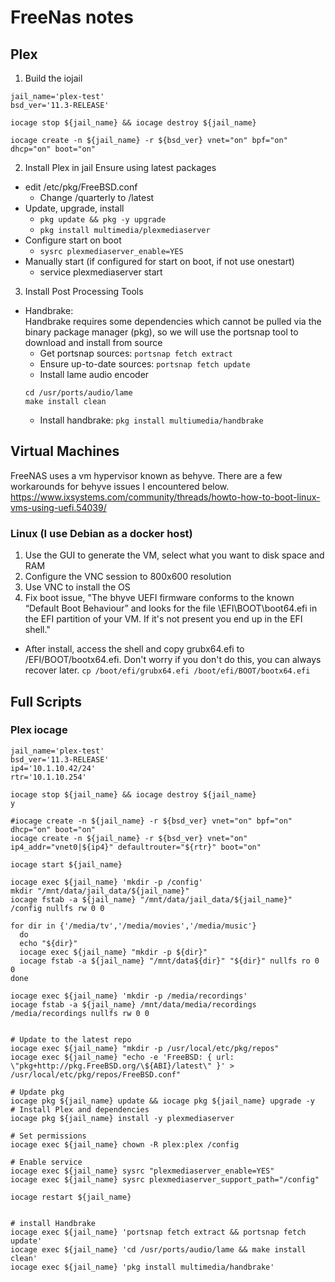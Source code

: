 # FreeNas notes

## Plex
1. Build the iojail
  ```
  jail_name='plex-test'
  bsd_ver='11.3-RELEASE'
  
  iocage stop ${jail_name} && iocage destroy ${jail_name}
  
  iocage create -n ${jail_name} -r ${bsd_ver} vnet="on" bpf="on" dhcp="on" boot="on"
  ```
2. Install Plex in jail
Ensure using latest packages
  - edit /etc/pkg/FreeBSD.conf
    - Change /quarterly to /latest
  - Update, upgrade, install
    * `pkg update && pkg -y upgrade`
    * `pkg install multimedia/plexmediaserver`
  - Configure start on boot
    * `sysrc plexmediaserver_enable=YES`
  - Manually start (if configured for start on boot, if not use onestart)
    * service plexmediaserver start
3. Install Post Processing Tools
  - Handbrake:\
  Handbrake requires some dependencies which cannot be pulled via the binary package manager (pkg), so we will use the portsnap tool to download and install from source
    - Get portsnap sources: `portsnap fetch extract`
    - Ensure up-to-date sources: `portsnap fetch update`
    - Install lame audio encoder
    ```
    cd /usr/ports/audio/lame
    make install clean
    ```
    - Install handbrake: `pkg install multiumedia/handbrake`
  
    
## Virtual Machines
FreeNAS uses a vm hypervisor known as behyve. There are a few workarounds for behyve issues I encountered below.
https://www.ixsystems.com/community/threads/howto-how-to-boot-linux-vms-using-uefi.54039/

### Linux (I use Debian as a docker host)
1. Use the GUI to generate the VM, select what you want to disk space and RAM
1. Configure the VNC session to 800x600 resolution
1. Use VNC to install the OS
1. Fix boot issue, "The bhyve UEFI firmware conforms to the known “Default Boot Behaviour” and looks for the file \EFI\BOOT\boot64.efi in the EFI partition of your VM. If it's not present you end up in the EFI shell."
  - After install, access the shell and copy grubx64.efi to /EFI/BOOT/bootx64.efi. Don't worry if you don't do this, you can always recover later.
  `cp /boot/efi/grubx64.efi /boot/efi/BOOT/bootx64.efi`
  
  
## Full Scripts
### Plex iocage
```
jail_name='plex-test'
bsd_ver='11.3-RELEASE'
ip4='10.1.10.42/24'
rtr='10.1.10.254'

iocage stop ${jail_name} && iocage destroy ${jail_name}
y

#iocage create -n ${jail_name} -r ${bsd_ver} vnet="on" bpf="on" dhcp="on" boot="on"
iocage create -n ${jail_name} -r ${bsd_ver} vnet="on" ip4_addr="vnet0|${ip4}" defaultrouter="${rtr}" boot="on"

iocage start ${jail_name}

iocage exec ${jail_name} 'mkdir -p /config'
mkdir "/mnt/data/jail_data/${jail_name}"
iocage fstab -a ${jail_name} "/mnt/data/jail_data/${jail_name}" /config nullfs rw 0 0

for dir in {'/media/tv','/media/movies','/media/music'}
  do 
  echo "${dir}"
  iocage exec ${jail_name} "mkdir -p ${dir}"
  iocage fstab -a ${jail_name} "/mnt/data${dir}" "${dir}" nullfs ro 0 0  
done

iocage exec ${jail_name} 'mkdir -p /media/recordings'
iocage fstab -a ${jail_name} /mnt/data/media/recordings /media/recordings nullfs rw 0 0


# Update to the latest repo
iocage exec ${jail_name} "mkdir -p /usr/local/etc/pkg/repos"
iocage exec ${jail_name} "echo -e 'FreeBSD: { url: \"pkg+http://pkg.FreeBSD.org/\${ABI}/latest\" }' > /usr/local/etc/pkg/repos/FreeBSD.conf"

# Update pkg
iocage pkg ${jail_name} update && iocage pkg ${jail_name} upgrade -y
# Install Plex and dependencies
iocage pkg ${jail_name} install -y plexmediaserver

# Set permissions
iocage exec ${jail_name} chown -R plex:plex /config

# Enable service
iocage exec ${jail_name} sysrc "plexmediaserver_enable=YES"
iocage exec ${jail_name} sysrc plexmediaserver_support_path="/config"

iocage restart ${jail_name}


# install Handbrake
iocage exec ${jail_name} 'portsnap fetch extract && portsnap fetch update'
iocage exec ${jail_name} 'cd /usr/ports/audio/lame && make install clean'
iocage exec ${jail_name} 'pkg install multimedia/handbrake'
```
